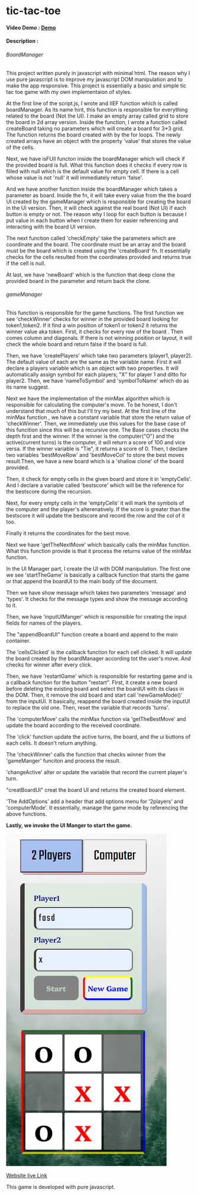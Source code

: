 # tic-tac-toe

#### Video Demo : [Demo](https://www.youtube.com/watch?v=dTAWoK4ob7k)

#### Description :

###### BoardManager

This project written purely in javascript with minimal html. The reason why I use pure javascript is to improve my javascript DOM manipulation and to make the app responsive. This project is essentially a basic and simple tic tac toe game with my own implementaion of styles.

At the first line of the script.js, I wrote and IIEF function which is called boardManager. As its name hint, this function is responsible for everything related to the board (Not the UI). I make an empty array called grid to store the board in 2d array version. Inside the function, I wrote a function called createBoard taking no parameters which will create a board for 3\*3 grid. The function returns the board created with by the for loops. The newly created arrays have an object with the property 'value' that stores the value of the cells.

Next, we have isFUll functon inside the boardManager which will check if the provided board is full. What this function does it checks if every row is filled with null which is the default value for empty cell. If there is a cell whose value is not 'null' it will immediately return 'false'.

And we have another function inside the boardManager which takes a parameter as board.
Inside the fn, it will take every value from the the board UI created by the gameManager which is responsible for creating the board in the UI version. Then, it will check against the real board (Not UI) if each button is empty or not. The reason why I loop for each button is because I put value in each button when I create them for easier referencing and interacting with the board UI version.

The next function called 'checkEmpty' take the parameters which are coordinate and the board. The coordinate must be an array and the board must be the board which is created using the 'createBoard' fn. It essentially checks for the cells resulted from the coordinates provided and returns true if the cell is null.

At last, we have 'newBoard' which is the function that deep clone the provided board in the parameter and return back the clone.

###### gameManager

This function is responsible for the game functions.
The first function we see 'checkWinner' checks for winner in the provided board looking for token1,token2. If it find a win position of token1 or token2 it returns the winner value aka token. First, it checks for every row of the board . Then comes column and diagonals. If there is not winning position or layout, it will check the whole board and return false if the board is full.

Then, we have 'createPlayers' which take two parameters (player1, player2). The default value of each are the same as the variable name. First it will declare a players variable which is an object with two properties. It will automatically assign symbol for each players; "X" for player 1 and ditto for player2. Then, we have 'nameToSymbol' and 'symbolToName' which do as its name suggest.

Next we have the implementation of the minMax algorithm which is responsible for calculating the computer's move. To be honest, I don't understand that much of this but I'll try my best. At the first line of the minMax function , we have a constant variable that store the return value of 'checkWinner'. Then, we immediately use this values for the base case of this funcition since this will be a recursive one.
The Base cases checks the depth first and the winner. If the winner is the computer("O") and the active(current turns) is the computer, it will return a score of 100 and vice versa. If the winner variable is "Tie", it returns a score of 0.
Then, I declare two variables 'bestMoveRow' and 'bestMoveCol' to store the best moves result.Then, we have a new board which is a 'shallow clone' of the board provided.

Then, it check for empty cells in the given board and store it in 'emptyCells'. And I declare a variable called 'bestscore' which will be the reference for the bestscore during the recursion.

Next, for every empty cells in the 'emptyCells' it will mark the symbols of the computer and the player's alterenatively. If the score is greater than the bestscore it will update the bestscore and record the row and the col of it too.

Finally it returns the coordinates for the best move.

Next we have 'getTheNextMove' which basically calls the minMax function. What this function provide is that it process the returns value of the minMax function.

In the UI Manager part, I create the UI with DOM manipulation.
The first one we see 'startTheGame' is basically a callback function that starts the game or that append the boardUI to the main body of the document.

Then we have show message which takes two parameters 'message' and 'types'. It checks for the message types and show the message according to it.

Then, we have 'inputUIManger' which is responsible for creating the input fields for names of the players.

The "appendBoardUI" function create a board and append to the main container.

The 'cellsClicked' is the callback function for each cell clicked. It will update the board created by the boardManager according tot the user's move. And checks for winner after every click.

Then, we have 'restartGame' which is responsible for restarting game and is a callback function for the button "restart".
FIrst, it create a new board before deleting the existing board and select the boardUI with its class in the DOM. Then, it remove the old board and start call 'newGameMode()' from the inputUI. It basically, reappend the board created inside the inputUI to replace the old one. Then, reset the variable that records 'turns'.

The 'computerMove' calls the minMax function via 'getTheBestMove' and update the board according to the received coordinate.

The 'click' function update the active turns, the board, and the ui buttons of each cells. It doesn't return anything.

The 'checkWinner' calls the function that checks winner from the 'gameManger' funciton and process the result.

'changeActive' alter or update the variable that record the current player's turn.

"creatBoardUI" creat the board UI and returns the created board element.

'The AddOptions' add a header that add options menu for '2players' and 'computerMode'. It essentially, manage the game mode by referencing the above functions.

**Lastly, we invoke the UI Manger to start the game.**

![Sample 2 Players Mode](assets/image.png)

[Website live Link](https://rex-noir.github.io/tic-tac-toe/)

This game is developed with pure javascript.
